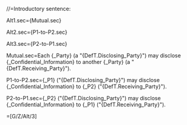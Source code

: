 //=Introductory sentence:

Alt1.sec={Mutual.sec}

Alt2.sec={P1-to-P2.sec}

Alt3.sec={P2-to-P1.sec}

Mutual.sec=Each {_Party} (a "{DefT.Disclosing_Party}") may disclose {_Confidential_Information} to another {_Party} (a "{DefT.Receiving_Party}").

P1-to-P2.sec={_P1} ("{DefT.Disclosing_Party}") may disclose {_Confidential_Information} to {_P2} ("{DefT.Receiving_Party}").

P2-to-P1.sec={_P2} ("{DefT.Disclosing_Party}") may disclose {_Confidential_Information} to {_P1} ("{DefT.Receiving_Party}").

=[G/Z/Alt/3]